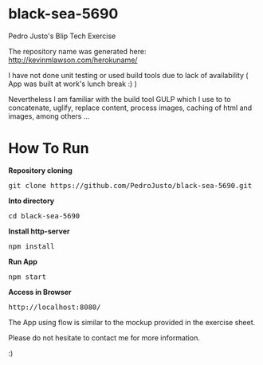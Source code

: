 # black-sea-5690
Pedro Justo's Blip Tech Exercise

The repository name was generated here: http://kevinmlawson.com/herokuname/

I have not done unit testing or used build tools due to lack of availability ( App was built at work's lunch break :) )

Nevertheless I am familiar with the build tool GULP which I use to to concatenate, uglify, replace content, process images, caching of html and images, among others ...

<h1>How To Run</h1>

<b>Repository cloning</b>
<pre>git clone https://github.com/PedroJusto/black-sea-5690.git</pre>

<b>Into directory</b>
<pre>cd black-sea-5690</pre>

<b>Install http-server</b>
<pre>npm install</pre>

<b>Run App</b>
<pre>npm start</pre>

<b>Access in Browser</b>
<pre>http://localhost:8080/</pre>

The App using flow is similar to the mockup provided in the exercise sheet.

Please do not hesitate to contact me for more information.

:)
